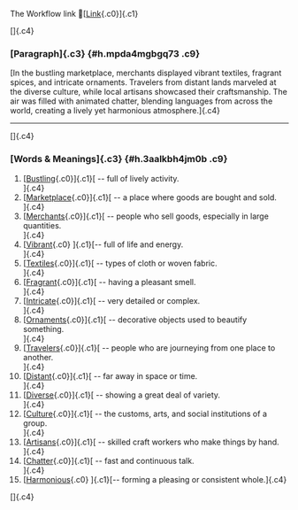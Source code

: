The Workflow link
👏[[Link](https://www.google.com/url?q=http://www.google.com&sa=D&source=editors&ust=1759552297094795&usg=AOvVaw1RrC2aNYUhxB4240r64szF){.c0}]{.c1}

[]{.c4}

### [Paragraph]{.c3} {#h.mpda4mgbgq73 .c9}

[In the bustling marketplace, merchants displayed vibrant textiles,
fragrant spices, and intricate ornaments. Travelers from distant lands
marveled at the diverse culture, while local artisans showcased their
craftsmanship. The air was filled with animated chatter, blending
languages from across the world, creating a lively yet harmonious
atmosphere.]{.c4}

------------------------------------------------------------------------

[]{.c4}

### [Words & Meanings]{.c3} {#h.3aalkbh4jm0b .c9}

1.  [[Bustling](https://www.google.com/url?q=http://www.google.com&sa=D&source=editors&ust=1759552297095391&usg=AOvVaw1iyX8_sINQBKdbHPi5yb-y){.c0}]{.c1}[ --
    full of lively activity.\
    ]{.c4}
2.  [[Marketplace](https://www.google.com/url?q=http://www.google.com&sa=D&source=editors&ust=1759552297095511&usg=AOvVaw22GC9x9C5yMOjCFGpTHCI5){.c0}]{.c1}[ --
    a place where goods are bought and sold.\
    ]{.c4}
3.  [[Merchants](https://www.google.com/url?q=http://www.google.com&sa=D&source=editors&ust=1759552297095623&usg=AOvVaw1mc1j0LBWh0ecx9ZeWSdWn){.c0}]{.c1}[ --
    people who sell goods, especially in large quantities.\
    ]{.c4}
4.  [[Vibrant](https://www.google.com/url?q=http://www.google.com&sa=D&source=editors&ust=1759552297095745&usg=AOvVaw3QLJXROpe4_VgH7OD0JV4y){.c0}
    ]{.c1}[-- full of life and energy.\
    ]{.c4}
5.  [[Textiles](https://www.google.com/url?q=http://www.google.com&sa=D&source=editors&ust=1759552297095839&usg=AOvVaw1QDWpjZgt4CZAp0dLlMic0){.c0}]{.c1}[ --
    types of cloth or woven fabric.\
    ]{.c4}
6.  [[Fragrant](https://www.google.com/url?q=http://www.google.com&sa=D&source=editors&ust=1759552297095940&usg=AOvVaw3jeMs3dI7HG5xi75VzimwC){.c0}]{.c1}[ --
    having a pleasant smell.\
    ]{.c4}
7.  [[Intricate](https://www.google.com/url?q=http://www.google.com&sa=D&source=editors&ust=1759552297096033&usg=AOvVaw3PL49evmUGDtVDWpxNIvCW){.c0}]{.c1}[ --
    very detailed or complex.\
    ]{.c4}
8.  [[Ornaments](https://www.google.com/url?q=http://www.google.com&sa=D&source=editors&ust=1759552297096133&usg=AOvVaw3oKzctrBMe_z-uTtERIvmV){.c0}]{.c1}[ --
    decorative objects used to beautify something.\
    ]{.c4}
9.  [[Travelers](https://www.google.com/url?q=http://www.google.com&sa=D&source=editors&ust=1759552297096243&usg=AOvVaw3oQXkiJ1YjNeCry5YPzlwX){.c0}]{.c1}[ --
    people who are journeying from one place to another.\
    ]{.c4}
10. [[Distant](https://www.google.com/url?q=http://www.google.com&sa=D&source=editors&ust=1759552297096366&usg=AOvVaw3GxED1SefLlRigiCHoGlBP){.c0}]{.c1}[ --
    far away in space or time.\
    ]{.c4}
11. [[Diverse](https://www.google.com/url?q=http://www.google.com&sa=D&source=editors&ust=1759552297096463&usg=AOvVaw3Yu3olgM0brHswRQROMSMi){.c0}]{.c1}[ --
    showing a great deal of variety.\
    ]{.c4}
12. [[Culture](https://www.google.com/url?q=http://www.google.com&sa=D&source=editors&ust=1759552297096599&usg=AOvVaw0EE3utm1Aqx3iQgifs61nx){.c0}]{.c1}[ --
    the customs, arts, and social institutions of a group.\
    ]{.c4}
13. [[Artisans](https://www.google.com/url?q=http://www.google.com&sa=D&source=editors&ust=1759552297096770&usg=AOvVaw3ECSr_wJIYr0UihhoYUGXy){.c0}]{.c1}[ --
    skilled craft workers who make things by hand.\
    ]{.c4}
14. [[Chatter](https://www.google.com/url?q=http://www.google.com&sa=D&source=editors&ust=1759552297096893&usg=AOvVaw116k9cWSFU-oSqJQowHmzY){.c0}]{.c1}[ --
    fast and continuous talk.\
    ]{.c4}
15. [[Harmonious](https://www.google.com/url?q=http://www.google.com&sa=D&source=editors&ust=1759552297096985&usg=AOvVaw3gFeMebYYaabk397wKUo8-){.c0}
    ]{.c1}[-- forming a pleasing or consistent whole.]{.c4}

[]{.c4}
